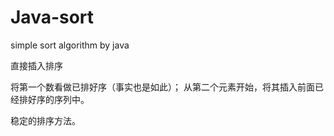 # Java-sort
simple  sort algorithm  by java

直接插入排序

将第一个数看做已排好序（事实也是如此）；
从第二个元素开始，将其插入前面已经排好序的序列中。

稳定的排序方法。

